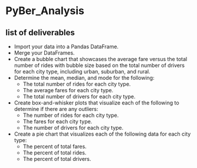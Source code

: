 # PyBer_Analysis
## list of deliverables 
- Import your data into a Pandas DataFrame.
- Merge your DataFrames.
- Create a bubble chart that showcases the average fare versus the total number of rides with bubble size based on the total number of drivers for each city type, including urban, suburban, and rural.
- Determine the mean, median, and mode for the following:
	- The total number of rides for each city type.
	- The average fares for each city type.
	- The total number of drivers for each city type.
- Create box-and-whisker plots that visualize each of the following to determine if there are any outliers:
	- The number of rides for each city type.
	- The fares for each city type.
	- The number of drivers for each city type.
- Create a pie chart that visualizes each of the following data for each city type:
	- The percent of total fares.
	- The percent of total rides.
	- The percent of total drivers.